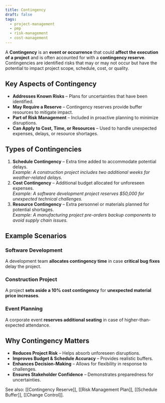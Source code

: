 ```yaml
---
title: Contingency
draft: false
tags:
  - project-management
  - pmp
  - risk-management
  - cost-management
---
```


A **Contingency** is an **event or occurrence** that could **affect the execution of a project** and is often accounted for with a **contingency reserve**. Contingencies are identified risks that may or may not occur but have the potential to impact project scope, schedule, cost, or quality.

## Key Aspects of Contingency
- **Addresses Known Risks** – Plans for uncertainties that have been identified.
- **May Require a Reserve** – Contingency reserves provide buffer resources to mitigate impact.
- **Part of Risk Management** – Included in proactive planning to minimize disruptions.
- **Can Apply to Cost, Time, or Resources** – Used to handle unexpected expenses, delays, or resource shortages.

## Types of Contingencies
1. **Schedule Contingency** – Extra time added to accommodate potential delays.  
   *Example: A construction project includes two additional weeks for weather-related delays.*
2. **Cost Contingency** – Additional budget allocated for unforeseen expenses.  
   *Example: A software development project reserves $50,000 for unexpected technical challenges.*
3. **Resource Contingency** – Extra personnel or materials planned for potential shortages.  
   *Example: A manufacturing project pre-orders backup components to avoid supply chain issues.*

## Example Scenarios

### **Software Development**
A development team **allocates contingency time** in case **critical bug fixes** delay the project.

### **Construction Project**
A project **sets aside a 10% cost contingency** for **unexpected material price increases**.

### **Event Planning**
A corporate event **reserves additional seating** in case of higher-than-expected attendance.

## Why Contingency Matters
- **Reduces Project Risk** – Helps absorb unforeseen disruptions.
- **Improves Budget & Schedule Accuracy** – Provides realistic buffers.
- **Enhances Decision-Making** – Allows for flexibility in response to challenges.
- **Ensures Stakeholder Confidence** – Demonstrates preparedness for uncertainties.

See also: [[Contingency Reserve]], [[Risk Management Plan]], [[Schedule Buffer]], [[Change Control]].
